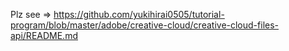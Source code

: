 Plz see => https://github.com/yukihirai0505/tutorial-program/blob/master/adobe/creative-cloud/creative-cloud-files-api/README.md
